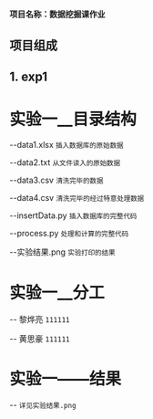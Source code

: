 #### 项目名称：数据挖掘课作业

## 项目组成

## 1. exp1

# 实验一__目录结构

--data1.xlsx  `插入数据库的原始数据`

--data2.txt  `从文件读入的原始数据`

--data3.csv  `清洗完毕的数据`

--data4.csv  `清洗完毕的经过特意处理数据`

--insertData.py  `插入数据库的完整代码`

--process.py  `处理和计算的完整代码`

--实验结果.png  `实验打印的结果`


# 实验一__分工
-- 黎烨亮 `111111`

-- 黄思豪 `111111`

# 实验一——结果
-- `详见实验结果.png`
